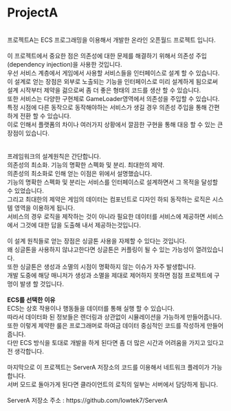 # ProjectA
<br>
프로젝트A는 ECS 프로그래밍을 이용해서 개발한 온라인 오픈월드 프로젝트 입니다.<br>
<br>
이 프로젝트에서 중요한 점은 의존성에 대한 문제를 해결하기 위해서 의존성 주입(dependency injection)을 사용한 것입니다.<br>
우선 서비스 계층에서 게임에서 사용할 서비스들을 인터페이스로 설계 할 수 있습니다.<br>
이 설계로 얻는 장점은 외부로 노출되는 기능을 인터페이스로 미리 설계하게 됨으로써 설계 시작부터 제약을 걺으로써 좀 더 좋은 형태의 코드를 생산 할 수 있습니다.<br>
또한 서비스는 다양한 구현체로 GameLoader영역에서 의존성을 주입할 수 있습니다.<br>
특정 시점에 다른 동작으로 동작해야하는 서비스가 생길 경우 의존성 주입을 통해 간편하게 전환 할 수 있습니다.<br>
이로 인해서 플랫폼의 차이나 여러가지 상황에서 깔끔한 구현을 통해 대응 할 수 있는 큰 장점이 있습니다.<br>
<br>
<br>
프레임워크의 설계원칙은 간단합니다.<br>
의존성의 최소화. 기능의 명확한 스펙화 및 분리. 최대한의 제약.<br>
의존성의 최소화로 인해 얻는 이점은 위에서 설명했습니다.<br>
기능의 명확한 스펙화 및 분리는 서비스를 인터페이스로 설계하면서 그 목적을 달성할 수 있었습니다.<br>
그리고 최대한의 제약은 게임의 데이터는 컴포넌트로 디자인 하되 동작하는 로직은 시스템 영역을 이용하게 됩니다.<br>
서비스의 경우 로직을 제작하는 것이 아니라 필요한 데이터를 서비스에 제공하면 서비스에서 그것에 대한 답을 도출해 내서 제공하는것입니다.<br>
<br>
이 설계 원칙들로 얻는 장점은 싱글톤 사용을 자제할 수 있다는 것입니다.<br>
왜 싱글톤을 사용하지 않냐고한다면 싱글톤은 커플링이 될 수 있는 가능성이 열려있습니다.<br>
또한 싱글톤은 생성과 소멸의 시점이 명확하지 않는 이슈가 자주 발생합니다.<br>
개발 도중에 해당 매니저가 생성과 소멸을 제대로 제어하지 못하면 점점 프로젝트에 구멍이 발생 할 것입니다.<br>
<br>
<b>ECS를 선택한 이유</b><br>
ECS는 상호 작용이나 행동들을 데이터를 통해 실행 할 수 있습니다.<br>
따라서 데이터화 된 정보들은 렌더링과 상관없이 시뮬레이션을 가능하게 만들어줍니다.<br>
또한 이렇게 제약한 룰은 프로그래머로 하여금 데이터 중심적인 코드를 작성하게 만들어줍니다.<br>
다만 ECS 방식을 토대로 개발을 하게 된다면 좀 더 많은 시간과 어려움을 가지고 있다고 전 생각합니다.<br>
<br>
마지막으로 이 프로젝트는 ServerA 저장소의 코드를 이용해서 네트워크 플레이가 가능합니다.<br>
서버 모드로 돌아가게 된다면 클라이언트의 로직의 일부는 서버에서 담당하게 됩니다.<br>
<br>
ServerA 저장소 주소 : https://github.com/lowtek7/ServerA
